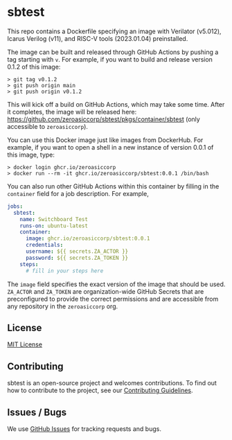 # sbtest

This repo contains a Dockerfile specifying an image with Verilator (v5.012), Icarus Verilog (v11), and RISC-V tools (2023.01.04) preinstalled.

The image can be built and released through GitHub Actions by pushing a tag starting with `v`.  For example, if you want to build and release version 0.1.2 of this image:

```shell
> git tag v0.1.2
> git push origin main
> git push origin v0.1.2
```

This will kick off a build on GitHub Actions, which may take some time.  After it completes, the image will be released here: https://github.com/zeroasiccorp/sbtest/pkgs/container/sbtest (only accessible to `zeroasiccorp`).

You can use this Docker image just like images from DockerHub.  For example, if you want to open a shell in a new instance of version 0.0.1 of this image, type:

```shell
> docker login ghcr.io/zeroasiccorp
> docker run --rm -it ghcr.io/zeroasiccorp/sbtest:0.0.1 /bin/bash
```

You can also run other GitHub Actions within this container by filling in the `container` field for a job description.  For example,

```yaml
jobs:
  sbtest:
    name: Switchboard Test
    runs-on: ubuntu-latest
    container:
      image: ghcr.io/zeroasiccorp/sbtest:0.0.1
      credentials:
      username: ${{ secrets.ZA_ACTOR }}
      password: ${{ secrets.ZA_TOKEN }}
    steps:
      # fill in your steps here
```

The `image` field specifies the exact version of the image that should be used.  `ZA_ACTOR` and `ZA_TOKEN` are organization-wide GitHub Secrets that are preconfigured to provide the correct permissions and are accessible from any repository in the `zeroasiccorp` org.

## License

[MIT License](LICENSE)

## Contributing

sbtest is an open-source project and welcomes contributions. To find out how to contribute to the project, see our
[Contributing Guidelines](CONTRIBUTING.md).

## Issues / Bugs

We use [GitHub Issues](https://github.com/zeroasiccorp/sbtest/issues) for tracking requests and bugs.

